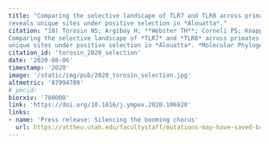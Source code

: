 ```yaml
---
title: "Comparing the selective landscape of TLR7 and TLR8 across primates
reveals unique sites under positive selection in *Alouatta*."
citation: "18) Torosin NS; Argibay H; **Webster TH**; Corneli PS; Knapp LA. 2020.
Comparing the selective landscape of *TLR7* and *TLR8* across primates reveals
unique sites under positive selection in *Alouatta*. *Molecular Phylogenetics and Evolution* 152: 106920."
citation_id: 'torosin_2020_selection'
date: '2020-08-06'
timestamp: '2020'
image: '/static/img/pub/2020_torosin_selection.jpg'
altmetric: '87994709'
# pmcid:
biorxiv: '708008'
link: 'https://doi.org/10.1016/j.ympev.2020.106920'
links:
- name: 'Press release: Silencing the booming chorus'
  url: https://attheu.utah.edu/facultystaff/mutations-may-have-saved-brown-howlers-from-yellow-fever-virus/
---
```

